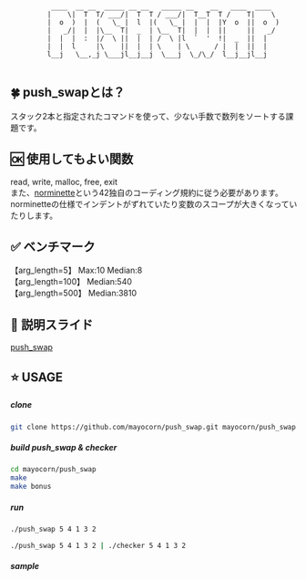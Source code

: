 ```                      
 
          ____  __ __  _____ __ __   _____ __    __   ____  ____  
         |    \|  T  T/ ___/|  T  T / ___/|  T__T  T /    T|    \ 
         |  o  )  |  (   \_ |  l  |(   \_ |  |  |  |Y  o  ||  o  )
         |   _/|  |  |\__  T|  _  | \__  T|  |  |  ||     ||   _/ 
         |  |  |  :  |/  \ ||  |  | /  \ |l  `  '  !|  _  ||  |   
         |  |  l     |\    ||  |  | \    | \      / |  |  ||  |   
         l__j   \__,_j \___jl__j__j  \___j  \_/\_/  l__j__jl__j  


```

##  🍀 push_swapとは？
スタック2本と指定されたコマンドを使って、少ない手数で数列をソートする課題です。  

##  🆗 使用してもよい関数
read, write, malloc, free, exit<br>
また、[norminette](https://github.com/42School/norminette)という42独自のコーディング規約に従う必要があります。<br>
norminetteの仕様でインデントがずれていたり変数のスコープが大きくなっていたりします。


##  ✅ ベンチマーク
【arg_length=5】    Max:10 Median:8<br>
【arg_length=100】  Median:540<br>
【arg_length=500】  Median:3810<br>

##  🔗 説明スライド
[push_swap](https://docs.google.com/presentation/d/13NAZS1wEtuRNTje_rvgyEfMTKCK4ryFImV-RLo8Z1C8/edit?usp=sharing)

## ⭐ USAGE

##### clone
```bash
git clone https://github.com/mayocorn/push_swap.git mayocorn/push_swap
```

##### build push_swap & checker
```bash
cd mayocorn/push_swap
make
make bonus
```

##### run
```bash
./push_swap 5 4 1 3 2
```
```bash
./push_swap 5 4 1 3 2 | ./checker 5 4 1 3 2
```

##### sample

